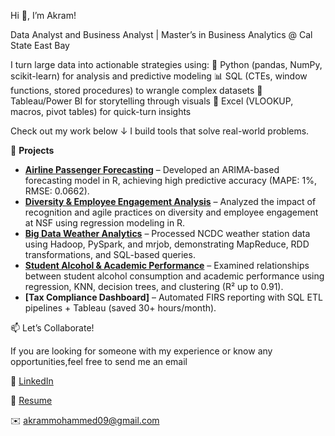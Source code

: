 Hi 👋, I’m Akram!

Data Analyst and Business Analyst | Master’s in Business Analytics @ Cal State East Bay

I turn large data into actionable strategies using:
🐍 Python (pandas, NumPy, scikit-learn) for analysis and predictive modeling
📊 SQL (CTEs, window functions, stored procedures) to wrangle complex datasets
🎨 Tableau/Power BI for storytelling through visuals
🧩 Excel (VLOOKUP, macros, pivot tables) for quick-turn insights

Check out my work below ↓ I build tools that solve real-world problems.

🚀 **Projects**

- **[Airline Passenger Forecasting](https://github.com/itsakram-dot/BAN-673-Airline-Passenger-Forecast)** – Developed an ARIMA-based forecasting model in R, achieving high predictive accuracy (MAPE: 1%, RMSE: 0.0662).
- **[Diversity & Employee Engagement Analysis](https://github.com/itsakram-dot/diversity-employee-engagement-nsf)** – Analyzed the impact of recognition and agile practices on diversity and employee engagement at NSF using regression modeling in R.
- **[Big Data Weather Analytics](https://github.com/itsakram-dot/big-data-weather-analytics)** – Processed NCDC weather station data using Hadoop, PySpark, and mrjob, demonstrating MapReduce, RDD transformations, and SQL-based queries.
- **[Student Alcohol & Academic Performance](https://github.com/itsakram-dot/student-alcohol-performance)** – Examined relationships between student alcohol consumption and academic performance using regression, KNN, decision trees, and clustering (R² up to 0.91).
- **[Tax Compliance Dashboard]** – Automated FIRS reporting with SQL ETL pipelines + Tableau (saved 30+ hours/month).

📫 Let’s Collaborate!

If you are looking for someone with my experience or know any opportunities,feel free to send me an email

💼 [LinkedIn](http://www.linkedin.com/in/akram-mohammed-465052134)  

📄 [Resume](https://github.com/itsakram-dot/itsakram-dot/raw/main/Akram%20Mohammed%20-%20Resume%20March.pdf) 

✉️ [akrammohammed09@gmail.com](mailto:akrammohammed09@gmail.com)
